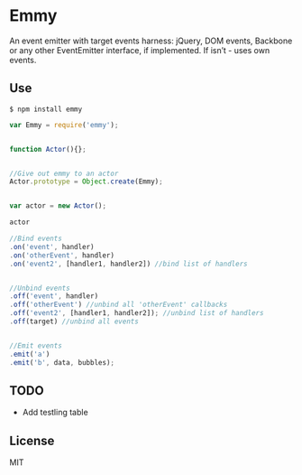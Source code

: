 # Emmy

An event emitter with target events harness: jQuery, DOM events, Backbone or any other EventEmitter interface, if implemented. If isn’t - uses own events.


## Use

```
$ npm install emmy
```

```js
var Emmy = require('emmy');


function Actor(){};


//Give out emmy to an actor
Actor.prototype = Object.create(Emmy);


var actor = new Actor();

actor

//Bind events
.on('event', handler)
.on('otherEvent', handler)
.on('event2', [handler1, handler2]) //bind list of handlers


//Unbind events
.off('event', handler)
.off('otherEvent') //unbind all 'otherEvent' callbacks
.off('event2', [handler1, handler2]); //unbind list of handlers
.off(target) //unbind all events


//Emit events
.emit('a')
.emit('b', data, bubbles);
```


## TODO

* Add testling table


## License

MIT
